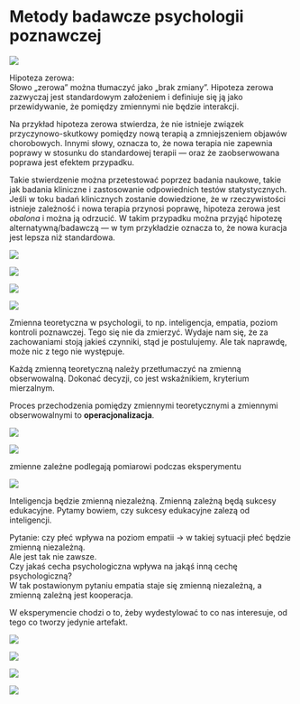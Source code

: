 # Metody badawcze psychologii poznawczej

![](../.gitbook/assets/zrzut-ekranu-2020-02-18-o-22.19.29.png)

Hipoteza zerowa:  
Słowo „zerowa” można tłumaczyć jako „brak zmiany”. Hipoteza zerowa zazwyczaj jest standardowym założeniem i definiuje się ją jako przewidywanie, że pomiędzy zmiennymi nie będzie interakcji.

Na przykład hipoteza zerowa stwierdza, że nie istnieje związek przyczynowo-skutkowy pomiędzy nową terapią a zmniejszeniem objawów chorobowych. Innymi słowy, oznacza to, że nowa terapia nie zapewnia poprawy w stosunku do standardowej terapii — oraz że zaobserwowana poprawa jest efektem przypadku.

Takie stwierdzenie można przetestować poprzez badania naukowe, takie jak badania kliniczne i zastosowanie odpowiednich testów statystycznych. Jeśli w toku badań klinicznych zostanie dowiedzione, że w rzeczywistości istnieje zależność i nowa terapia przynosi poprawę, hipoteza zerowa jest _obalona_ i można ją odrzucić. W takim przypadku można przyjąć hipotezę alternatywną/badawczą — w tym przykładzie oznacza to, że nowa kuracja jest lepsza niż standardowa.

![](../.gitbook/assets/zrzut-ekranu-2020-02-18-o-22.23.55.png)

![](../.gitbook/assets/zrzut-ekranu-2020-02-18-o-22.25.04.png)

![](../.gitbook/assets/zrzut-ekranu-2020-02-18-o-22.25.44.png)

![](../.gitbook/assets/zrzut-ekranu-2020-02-18-o-22.26.49.png)

Zmienna teoretyczna w psychologii, to np. inteligencja, empatia, poziom kontroli poznawczej. Tego się nie da zmierzyć. Wydaje nam się, że za zachowaniami stoją jakieś czynniki, stąd je postulujemy. Ale tak naprawdę, może nic z tego nie występuje.

Każdą zmienną teoretyczną należy przetłumaczyć na zmienną obserwowalną. Dokonać decyzji, co jest wskaźnikiem, kryterium mierzalnym.

Proces przechodzenia pomiędzy zmiennymi teoretycznymi a zmiennymi obserwowalnymi to **operacjonalizacja**.

![](../.gitbook/assets/zrzut-ekranu-2020-02-18-o-22.31.45.png)

![](../.gitbook/assets/zrzut-ekranu-2020-02-18-o-22.32.32.png)

zmienne zależne podlegają pomiarowi podczas eksperymentu

![](../.gitbook/assets/zrzut-ekranu-2020-02-18-o-22.34.07.png)

Inteligencja będzie zmienną niezależną. Zmienną zależną będą sukcesy edukacyjne. Pytamy bowiem, czy sukcesy edukacyjne zalezą od inteligencji.

Pytanie: czy płeć wpływa na poziom empatii -&gt; w takiej sytuacji płeć będzie zmienną niezależną.   
Ale jest tak nie zawsze.  
Czy jakaś cecha psychologiczna wpływa na jakąś inną cechę psychologiczną?  
W tak postawionym pytaniu empatia staje się zmienną niezależną, a zmienną zależną jest kooperacja.

W eksperymencie chodzi o to, żeby wydestylować to co nas interesuje, od tego co tworzy jedynie artefakt.

![](../.gitbook/assets/zrzut-ekranu-2020-02-18-o-22.37.09.png)

![](../.gitbook/assets/zrzut-ekranu-2020-02-18-o-22.39.02.png)

![](../.gitbook/assets/zrzut-ekranu-2020-02-18-o-22.39.23.png)

![](../.gitbook/assets/zrzut-ekranu-2020-02-18-o-22.40.04.png)

